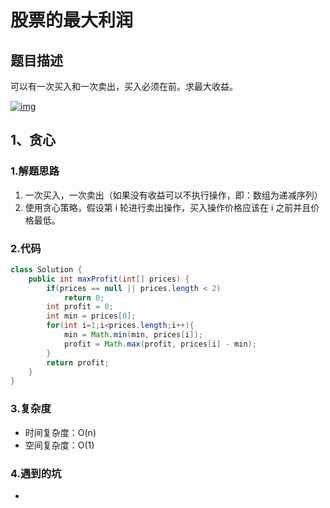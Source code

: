 # 股票的最大利润

## 题目描述

可以有一次买入和一次卖出，买入必须在前。求最大收益。

[![img](https://camo.githubusercontent.com/e145285aad29bca13fb365c965c4da86029c1c83/68747470733a2f2f63732d6e6f7465732d313235363130393739362e636f732e61702d6775616e677a686f752e6d7971636c6f75642e636f6d2f34323636313031332d373530662d343230622d623363312d3433376539613131666236352e706e67)](https://camo.githubusercontent.com/e145285aad29bca13fb365c965c4da86029c1c83/68747470733a2f2f63732d6e6f7465732d313235363130393739362e636f732e61702d6775616e677a686f752e6d7971636c6f75642e636f6d2f34323636313031332d373530662d343230622d623363312d3433376539613131666236352e706e67)


## 1、贪心

### 1.解题思路

1. 一次买入，一次卖出（如果没有收益可以不执行操作，即：数组为递减序列）
2. 使用贪心策略，假设第 i 轮进行卖出操作，买入操作价格应该在 i 之前并且价格最低。

### 2.代码

```java
class Solution {
    public int maxProfit(int[] prices) {
        if(prices == null || prices.length < 2)
            return 0;
        int profit = 0;
        int min = prices[0];
        for(int i=1;i<prices.length;i++){
            min = Math.min(min, prices[i]);
            profit = Math.max(profit, prices[i] - min);
        }
        return profit;
    }
}
```

### 3.复杂度

* 时间复杂度：O(n)
* 空间复杂度：O(1)

### 4.遇到的坑

- 